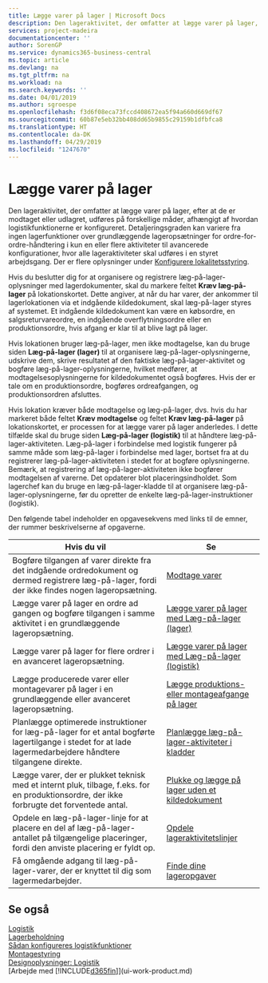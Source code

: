 ```yaml
---
title: Lægge varer på lager | Microsoft Docs
description: Den lageraktivitet, der omfatter at lægge varer på lager, efter at de er modtaget eller udlagret, udføres på forskellige måder, afhængigt af hvordan logistikfunktionerne er konfigureret.
services: project-madeira
documentationcenter: ''
author: SorenGP
ms.service: dynamics365-business-central
ms.topic: article
ms.devlang: na
ms.tgt_pltfrm: na
ms.workload: na
ms.search.keywords: ''
ms.date: 04/01/2019
ms.author: sgroespe
ms.openlocfilehash: f3d6f08eca73fccd408672ea5f94a660d669df67
ms.sourcegitcommit: 60b87e5eb32bb408dd65b9855c29159b1dfbfca8
ms.translationtype: HT
ms.contentlocale: da-DK
ms.lasthandoff: 04/29/2019
ms.locfileid: "1247670"
---
```

# <a name="putting-items-away"></a>Lægge varer på lager
Den lageraktivitet, der omfatter at lægge varer på lager, efter at de er modtaget eller udlagret, udføres på forskellige måder, afhængigt af hvordan logistikfunktionerne er konfigureret. Detaljeringsgraden kan variere fra ingen lagerfunktioner over grundlæggende lageropsætninger for ordre-for-ordre-håndtering i kun en eller flere aktiviteter til avancerede konfigurationer, hvor alle lageraktiviteter skal udføres i en styret arbejdsgang. Der er flere oplysninger under [Konfigurere lokalitetsstyring](warehouse-setup-warehouse.md).

Hvis du beslutter dig for at organisere og registrere læg-på-lager-oplysninger med lagerdokumenter, skal du markere feltet **Kræv læg-på-lager** på lokationskortet. Dette angiver, at når du har varer, der ankommer til lagerlokationen via et indgående kildedokument, skal læg-på-lager styres af systemet. Et indgående kildedokument kan være en købsordre, en salgsreturvareordre, en indgående overflytningsordre eller en produktionsordre, hvis afgang er klar til at blive lagt på lager.  

Hvis lokationen bruger læg-på-lager, men ikke modtagelse, kan du bruge siden **Læg-på-lager (lager)** til at organisere læg-på-lager-oplysningerne, udskrive dem, skrive resultatet af den faktiske læg-på-lager-aktivitet og bogføre læg-på-lager-oplysningerne, hvilket medfører, at modtagelsesoplysningerne for kildedokumentet også bogføres. Hvis der er tale om en produktionsordre, bogføres ordreafgangen, og produktionsordren afsluttes.

Hvis lokation kræver både modtagelse og læg-på-lager, dvs. hvis du har markeret både feltet **Kræv modtagelse** og feltet **Kræv læg-på-lager** på lokationskortet, er processen for at lægge varer på lager anderledes. I dette tilfælde skal du bruge siden **Læg-på-lager (logistik)** til at håndtere læg-på-lager-aktiviteten. Læg-på-lager i forbindelse med logistik fungerer på samme måde som læg-på-lager i forbindelse med lager, bortset fra at du registrerer læg-på-lager-aktiviteten i stedet for at bogføre oplysningerne. Bemærk, at registrering af læg-på-lager-aktiviteten ikke bogfører modtagelsen af varerne. Det opdaterer blot placeringsindholdet. Som lagerchef kan du bruge en læg-på-lager-kladde til at organisere læg-på-lager-oplysningerne, før du opretter de enkelte læg-på-lager-instruktioner (logistik).

Den følgende tabel indeholder en opgavesekvens med links til de emner, der rummer beskrivelserne af opgaverne.   

|**Hvis du vil**|**Se**|  
|------------|-------------|  
|Bogføre tilgangen af varer direkte fra det indgående ordredokument og dermed registrere læg-på-lager, fordi der ikke findes nogen lageropsætning.|[Modtage varer](warehouse-how-receive-items.md)|  
|Lægge varer på lager en ordre ad gangen og bogføre tilgangen i samme aktivitet i en grundlæggende lageropsætning.|[Lægge varer på lager med Læg-på-lager (lager)](warehouse-how-to-put-items-away-with-inventory-put-aways.md)|  
|Lægge varer på lager for flere ordrer i en avanceret lageropsætning.|[Lægge varer på lager med Læg-på-lager (logistik)](warehouse-how-to-put-items-away-with-warehouse-put-aways.md)|  
|Lægge producerede varer eller montagevarer på lager i en grundlæggende eller avanceret lageropsætning.|[Lægge produktions- eller montageafgange på lager](warehouse-how-to-put-away-production-output.md)|
|Planlægge optimerede instruktioner for læg-på-lager for et antal bogførte lagertilgange i stedet for at lade lagermedarbejdere håndtere tilgangene direkte.|[Planlægge læg-på-lager-aktiviteter i kladder](warehouse-how-to-plan-put-aways-in-worksheets.md)|  
|Lægge varer, der er plukket teknisk med et internt pluk, tilbage, f.eks. for en produktionsordre, der ikke forbrugte det forventede antal.|[Plukke og lægge på lager uden et kildedokument](warehouse-how-to-create-put-aways-from-internal-put-aways.md)|
|Opdele en læg-på-lager-linje for at placere en del af læg-på-lager-antallet på tilgængelige placeringer, fordi den anviste placering er fyldt op.|[Opdele lageraktivitetslinjer](warehouse-how-to-split-warehouse-activity-lines.md)|
|Få omgående adgang til læg-på-lager-varer, der er knyttet til dig som lagermedarbejder.|[Finde dine lageropgaver](warehouse-how-to-find-your-warehouse-assignments.md)|    

## <a name="see-also"></a>Se også  
[Logistik](warehouse-manage-warehouse.md)  
[Lagerbeholdning](inventory-manage-inventory.md)  
[Sådan konfigureres logistikfunktioner](warehouse-setup-warehouse.md)     
[Montagestyring](assembly-assemble-items.md)    
[Designoplysninger: Logistik](design-details-warehouse-management.md)  
[Arbejde med [!INCLUDE[d365fin](includes/d365fin_md.md)]](ui-work-product.md)  
